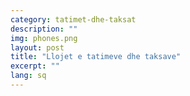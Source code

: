```yaml
---
category: tatimet-dhe-taksat
description: ""
img: phones.png
layout: post
title: "Llojet e tatimeve dhe taksave"
excerpt: ""
lang: sq
---
```

<script>
var data = { topics: [
  {
    title: "Çfarë është tatimi?",
    text: function(){ return $("#part1").html(); }
  },
  {
    title: "Çfarë është taksa?",
    text: function(){ return $("#part2").html(); }
  },
  {
    title: "Kush është tatimpagues?",
    text: function(){ return $("#part3").html(); }
  },
  {
    title: "Kush është taksapagues?",
    text: function(){ return $("#part4").html(); }
  },
  {
    title: "Llojet e taksave dhe tatimeve në Shqipëri",
    text: function(){ return $("#part5").html(); }
  },
  {
    title: "Taksat kombëtare në Shqipëri",
    text: function(){ return $("#part6").html(); }
  },
  {
    title: "Informimi i publikut mbi legjislacionin tatimor",
    text: function(){ return $("#part7").html(); }
  }
]};
</script>

<div id="part1" class="hidden">
</div>

<div id="part2" class="hidden">
</div>

<div id="part3" class="hidden">
</div>

<div id="part4" class="hidden">
</div>

<div id="part5" class="hidden">
</div>

<div id="part6" class="hidden">
</div>

<div id="part7" class="hidden">
</div>

<div class="post-content"></div>
